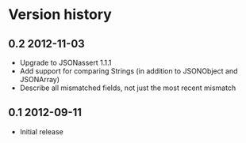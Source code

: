 Version history
===============

0.2	2012-11-03
------------------
* Upgrade to JSONassert 1.1.1
* Add support for comparing Strings (in addition to JSONObject and JSONArray)
* Describe all mismatched fields, not just the most recent mismatch

0.1	2012-09-11
------------------
* Initial release
